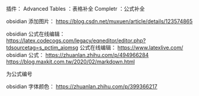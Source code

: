 
插件：
Advanced Tables ：表格补全
Completr  ：公式补全

obsidian 添加图片： https://blog.csdn.net/muxuen/article/details/123574865

obsidian 公式在线编辑： https://latex.codecogs.com/legacy/eqneditor/editor.php?tdsourcetag=s_pctim_aiomsg
公式在线编辑： https://www.latexlive.com/
obsidian 公式： https://zhuanlan.zhihu.com/p/494966284
https://blog.maxkit.com.tw/2020/02/markdown.html


为公式编号 $$\tag{1}$$

obsidian 字体颜色： https://zhuanlan.zhihu.com/p/399366217

